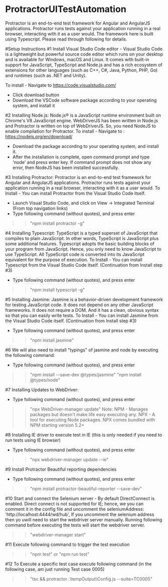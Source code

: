 # ProtractorUITestAutomation
Protractor is an end-to-end test framework for Angular and AngularJS applications. Protractor runs tests against your application running in a real browser, interacting with it as a user would.  The framework here is built using Typescript.  Please read through following for details. 

#Setup Instructions
#1 Install Visual Studio Code editor - Visual Studio Code is a lightweight but powerful source code editor which runs on your desktop and is available for Windows, macOS and Linux. It comes with built-in support for JavaScript, TypeScript and Node.js and has a rich ecosystem of extensions for other languages (such as C++, C#, Java, Python, PHP, Go) and runtimes (such as .NET and Unity). 

To install - Navigate to https://code.visualstudio.com/
- Click download button
- Download the VSCode software package according to your operating system, and install it

#2 Installing Node.js: Node.js® is a JavaScript runtime environment built on Chrome's V8 JavaScript engine.  WebDriverJS has been written in Node.js and Protractor is written on top of WebDriverJS. So, you need NodeJS to enable compilation for Protractor.
To install - Navigate to : https://nodejs.org/en/download/
- Download the package according to your operating system, and install it.
- After the installation is complete, open command prompt and type 'node' and press enter key.  If command prompt does not show any error, then NodeJS has been installed successfully.

#3 Installing Protractor: Protractor is an end-to-end test framework for Angular and AngularJS applications. Protractor runs tests against your application running in a real browser, interacting with it as a user would.
To Install - You can install Protractor from the Visual Studio Code itself.
- Launch Visual Studio Code, and click on View -> Integrated Terminal (From top navigation links)
- Type following command (without quotes), and press enter
>> "npm install protractor -g"

#4 Installing Typescript: TypeScript is a typed superset of JavaScript that compiles to plain JavaScript. In other words, TypeScript is JavaScript plus some additional features.  Typescript adopts the basic building blocks of your program from JavaScript. Hence, you only need to know JavaScript to use TypeScript. All TypeScript code is converted into its JavaScript equivalent for the purpose of execution.
To Install - You can install Typescript from the Visual Studio Code itself. (Continuation from Install step #3)
- Type following command (without quotes), and press enter
>> "npm install typescript -g"

#5 Installing Jasmine: Jasmine is a behavior-driven development framework for testing JavaScript code. It does not depend on any other JavaScript frameworks. It does not require a DOM. And it has a clean, obvious syntax so that you can easily write tests.
To Install - You can install Jasmine from the Visual Studio Code itself. (Continuation from Install step #3)
- Type following command (without quotes), and press enter
>> "npm install jasmine"

#6 We will also need to install "typings" of jasmine and node by executing the following command:
- Type following command (without quotes), and press enter
>> "npm install --save-dev @types/jasmine"
>> "npm install @types/node"

#7 Installing Updates to WebDriver:
- Type following command (without quotes), and press enter
>> "npx WebDriver-manager update"
Note:
NPM - Manages packages but doesn't make life easy executing any.
NPX - A tool for executing Node packages.  NPX comes bundled with NPM starting version 5.2+

#8 Installing IE driver to execute test in IE (this is only needed if you need to run tests using IE browser)
- Type following command (without quotes), and press enter
>> "npx webdriver-manager update --ie"

#9 Install Protractor Beautiful reporting dependencies
- Type following command (without quotes), and press enter
>> "npm install protractor-beautiful-reporter --save-dev"

#10 Start and connect the Selenium server - By default DirectConnect is enabled.  Direct connect is not supported for IE; hence, we you can comment it in the config file and uncomment the seleniumAddress: 'http://localhost:4444/wd/hub',
If you uncomment the selenium address then yo uwill need to start the webdriver server manually. Running following command before executing the tests will start the webdriver server.
>> "webdriver-manager start"

#11 Execute following command to trigger the test execution
>> "npm test" or "npm run test"

#12 To Execute a specific test case execute following command (in the following case, am just running Test case 0005)
>> "tsc && protractor .\\tempOutput\\Config.js --suite=TC0005"
